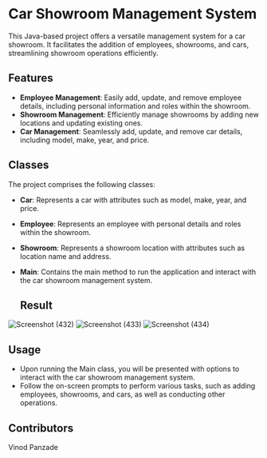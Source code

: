 
# Car Showroom Management System

This Java-based project offers a versatile management system for a car showroom. It facilitates the addition of employees, showrooms, and cars, streamlining showroom operations efficiently.

## Features

- **Employee Management**: Easily add, update, and remove employee details, including personal information and roles within the showroom.
- **Showroom Management**: Efficiently manage showrooms by adding new locations and updating existing ones.
- **Car Management**: Seamlessly add, update, and remove car details, including model, make, year, and price.

## Classes

The project comprises the following classes:

- **Car**: Represents a car with attributes such as model, make, year, and price.
- **Employee**: Represents an employee with personal details and roles within the showroom.
- **Showroom**: Represents a showroom location with attributes such as location name and address.
- **Main**: Contains the main method to run the application and interact with the car showroom management system.

   ## Result
![Screenshot (432)](https://github.com/vinodpanzade/Car-Showroom-Management-System-/assets/161502332/609ab443-42c9-47e8-937b-d51383f93e05)
![Screenshot (433)](https://github.com/vinodpanzade/Car-Showroom-Management-System-/assets/161502332/fe003c10-e840-4385-9ffa-b55963cd3f66)
![Screenshot (434)](https://github.com/vinodpanzade/Car-Showroom-Management-System-/assets/161502332/87eb8032-c311-4a01-998b-235b3efacc92)




## Usage

- Upon running the Main class, you will be presented with options to interact with the car showroom management system.
- Follow the on-screen prompts to perform various tasks, such as adding employees, showrooms, and cars, as well as conducting other operations.

## Contributors
Vinod Panzade

